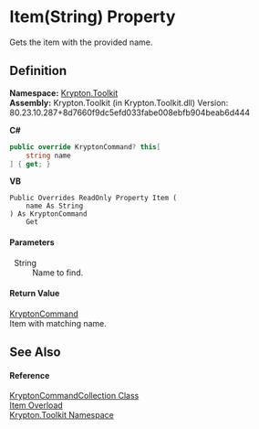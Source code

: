 # Item(String) Property


Gets the item with the provided name.



## Definition
**Namespace:** <a href="79d2eac2-21f4-54ff-7552-b20c33c30600.md">Krypton.Toolkit</a>  
**Assembly:** Krypton.Toolkit (in Krypton.Toolkit.dll) Version: 80.23.10.287+8d7660f9dc5efd033fabe008ebfb904beab6d444

**C#**
``` C#
public override KryptonCommand? this[
	string name
] { get; }
```
**VB**
``` VB
Public Overrides ReadOnly Property Item ( 
	name As String
) As KryptonCommand
	Get
```



#### Parameters
<dl><dt>  String</dt><dd>Name to find.</dd></dl>

#### Return Value
<a href="405c9190-9a07-407c-9d40-1510447ccef6.md">KryptonCommand</a>  
Item with matching name.

## See Also


#### Reference
<a href="fe3609a8-2ebf-e378-5601-38b44386cd1b.md">KryptonCommandCollection Class</a>  
<a href="6993be6d-9320-94ca-665d-4e260b591605.md">Item Overload</a>  
<a href="79d2eac2-21f4-54ff-7552-b20c33c30600.md">Krypton.Toolkit Namespace</a>  
